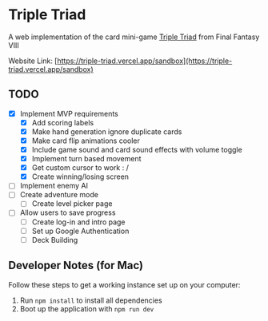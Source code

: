 # Triple Triad
A web implementation of the card mini-game [Triple Triad](https://finalfantasy.fandom.com/wiki/Triple_Triad_(Final_Fantasy_VIII)) from Final Fantasy VIII

Website Link: [https://triple-triad.vercel.app/sandbox](https://triple-triad.vercel.app/sandbox)

## TODO
- [x] Implement MVP requirements
    - [x] Add scoring labels
    - [x] Make hand generation ignore duplicate cards
    - [x] Make card flip animations cooler
    - [x] Include game sound and card sound effects with volume toggle
    - [x] Implement turn based movement
    - [x] Get custom cursor to work : /
    - [x] Create winning/losing screen
- [ ] Implement enemy AI
- [ ] Create adventure mode
    - [ ] Create level picker page
- [ ] Allow users to save progress
    - [ ] Create log-in and intro page
    - [ ] Set up Google Authentication
    - [ ] Deck Building

## Developer Notes (for Mac)
Follow these steps to get a working instance set up on your computer:

1) Run `npm install` to install all dependencies
2) Boot up the application with `npm run dev`
